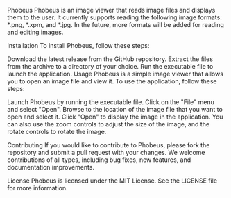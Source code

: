 Phobeus
Phobeus is an image viewer that reads image files and displays them to the user. It currently supports reading the following image formats: *.png, *.xpm, and *.jpg. In the future, more formats will be added for reading and editing images.

Installation
To install Phobeus, follow these steps:

Download the latest release from the GitHub repository.
Extract the files from the archive to a directory of your choice.
Run the executable file to launch the application.
Usage
Phobeus is a simple image viewer that allows you to open an image file and view it. To use the application, follow these steps:

Launch Phobeus by running the executable file.
Click on the "File" menu and select "Open".
Browse to the location of the image file that you want to open and select it.
Click "Open" to display the image in the application.
You can also use the zoom controls to adjust the size of the image, and the rotate controls to rotate the image.

Contributing
If you would like to contribute to Phobeus, please fork the repository and submit a pull request with your changes. We welcome contributions of all types, including bug fixes, new features, and documentation improvements.

License
Phobeus is licensed under the MIT License. See the LICENSE file for more information.
